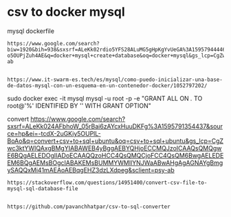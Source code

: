 # csv to docker mysql
 


mysql dockerfile


    https://www.google.com/search?biw=1920&bih=938&sxsrf=ALeKk02rdio5YFS28ALuMG5gHpKgYvUeGA%3A1595794444616&ei=DOQdX6ChJZ-o5OUPjZuh4AE&q=docker+mysql+create+database&oq=docker+mysql&gs_lcp=CgZwc3ktYWIQAxgEMgYIIxAnEBMyBggjECcQEzIHCAAQFBCHAjICCAAyAggAMgIIADICCAAyBQgAEMsBMgQIABBDMgIIADoHCAAQRxCwA1CvNFivNGD3iwFoAXAAeACAAV6IAV6SAQExmAEAoAEBqgEHZ3dzLXdpesABAQ&sclient=psy-ab


    https://www.it-swarm-es.tech/es/mysql/como-puedo-inicializar-una-base-de-datos-mysql-con-un-esquema-en-un-contenedor-docker/1052797202/
    
sudo docker exec -it mysql mysql -u root -p -e "GRANT ALL ON *.* TO root@'%' IDENTIFIED BY '' WITH GRANT OPTION"




convert
    https://www.google.com/search?sxsrf=ALeKk024AFbhoW_05rBai6zAYcxHuuDKFg%3A1595791354437&source=hp&ei=-tcdX-2uGKiy5OUPlL-BoAo&q=convert+csv+to+sql+ubuntu&oq=csv+to+sql+ubuntu&gs_lcp=CgZwc3ktYWIQAxgBMgYIABAWEB4yBggAEBYQHjoECCMQJzoICAAQsQMQgwE6BQgAELEDOgIIADoECAAQQzoHCC4QsQMQCjoFCC4QsQM6BwgAELEDEEM6BQgAEMsBOgcIABAKEMsBUMMYWMlIYNJWaABwAHgAgAGNAYgBmgySAQQxMi41mAEAoAEBqgEHZ3dzLXdpeg&sclient=psy-ab


    https://stackoverflow.com/questions/14951400/convert-csv-file-to-mysql-sql-database-file

    
    https://github.com/pavanchhatpar/csv-to-sql-converter